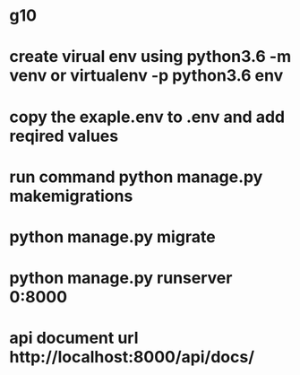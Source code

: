 # g10
# create virual env using python3.6 -m venv or virtualenv -p python3.6 env
# copy the exaple.env to .env and add reqired values
# run command python manage.py makemigrations
# python manage.py migrate
# python manage.py runserver 0:8000
# api document url http://localhost:8000/api/docs/
